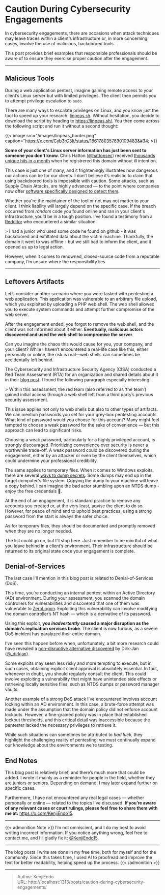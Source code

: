 # Caution During Cybersecurity Engagements


In cybersecurity engagements, there are occasions when attack techniques may leave traces within a client’s infrastructure or, in more concerning cases, involve the use of malicious, backdoored tools.

This post provides brief examples that responsible professionals should be aware of to ensure they exercise proper caution after the engagement.

---

## Malicious Tools
During a web application pentest, imagine gaining remote access to your client’s Linux server but with limited privileges. The client then permits you to attempt privilege escalation to `sudo`.

There are many ways to escalate privileges on Linux, and you know just the tool to speed up your research: [linpeas.sh](https://github.com/peass-ng/PEASS-ng). Without hesitation, you decide to download the script by heading to https://linpeas.sh/. You then come across the following script and run it without a second thought:

{{&lt; image src=&#34;/images/linpeas_border.png&#34; caption=&#34;https://x.com/Cyb3rC3lt/status/1861780357890109483&#34; &gt;}}

**Some of your client&#39;s Linux server information has just been sent to someone you don&#39;t know.** Chris Hatton ([@hattonsec](https://x.com/hattonsec)) received [thousands unique hits in a month](https://x.com/hattonsec/status/1385250223363137536) when he registrered this domain without ill intention.

This case is just one of many, and it frighteningly illustrates how dangerous our actions can be for our clients. I don’t believe it’s realistic to claim that using backdoored tools is impossible with caution. Some attacks, such as Supply Chain Attacks, are highly advanced — to the point where companies now offer [software specifically designed to detect them](https://www.landh.tech/depi).

Whether you&#39;re the maintainer of the tool or not may not matter to your client. I think liability will largely depend on the specific case. If the breach occurred from *random* code you found online and ran in your client&#39;s infrastructure, you’d be in a tough position. I’ve found a testimony from a [Redditor](https://www.reddit.com/r/cybersecurity/comments/12ugrtx/comment/jh72y8x/?utm_source=share&amp;utm_medium=web3x&amp;utm_name=web3xcss&amp;utm_term=1&amp;utm_content=share_button) who encountered a similar situation:

&gt; I had a junior who used some code he found on github - it was backdoored and exfiltated data about the victim machine. Thankfully, the domain it went to was offline - but we still had to inform the client, and it opened us up to legal action.

However, when it comes to renowned, closed-source code from a reputable company, I’m unsure where the responsibility lies.

---

## Leftovers Artifacts
Let’s consider another scenario where you were tasked with pentesting a web application. This application was vulnerable to an arbitrary file upload, which you exploited by uploading a PHP web shell. The web shell allowed you to execute system commands and attempt further compromise of the web server.

After the engagement ended, you forgot to remove the web shell, and the client was not informed about it either. **Eventually, malicious actors discovered and used the web shell to compromise the server**.

Can you imagine the chaos this would cause for you, your company, and your client? While I haven’t encountered a real-life case like this, either personally or online, the risk is real—web shells can sometimes be accidentally left behind.

The Cybersecurity and Infrastructure Security Agency (CISA) conducted a Red Team Assessment (RTA) for an organization and shared details about it in their [blog post](https://www.cisa.gov/news-events/cybersecurity-advisories/aa24-326a). I found the following paragraph especially interesting:

&gt; Within this assessment, the red team (also referred to as ‘the team’) gained initial access through a web shell left from a third party’s previous security assessment.

This issue applies not only to web shells but also to other types of artifacts. We can mention passwords you set for your grey-box pentesting accounts. What kind of password would you choose for this account? Many might feel tempted to choose a weak password for the sake of convenience — but this approach can lead to significant risks.

Choosing a weak password, particularly for a highly privileged account, is strongly discouraged. Prioritizing convenience over security is never a worthwhile trade-off. A weak password could be discovered during the engagement, either by an attacker or even by the client themselves, which could undermine your professional credibility.

The same applies to temporary files. When it comes to Windows exploits, there are several [ways to dump secrets](https://www.thehacker.recipes/ad/movement/credentials/dumping/). Some dumps may end up in the target computer&#39;s file system. Copying the dump to your machine will leave a copy behind. I can imagine the bad actor stumbling upon an NTDS dump - enjoy the free credentials 🎉.

At the end of an engagement, it is standard practice to remove any accounts you created or, at the very least, advise the client to do so. However, for peace of mind and to uphold best practices, using a strong password from the start is always the safer choice. 

As for temporary files, they should be documented and promptly removed when they are no longer needed.

The list could go on, but I’ll stop here. Just remember to be mindful of what you leave behind in a client’s environment. Their infrastructure should be returned to its original state once your engagement is complete.

## Denial-of-Services
The last case I&#39;ll mention in this blog post is related to Denial-of-Services (DoS).

This time, you’re conducting an internal pentest within an Active Directory (AD) environment. During your assessment, you scanned the domain controllers for vulnerabilities and discovered that one of them was vulnerable to [ZeroLogon](https://www.secura.com/uploads/whitepapers/Zerologon.pdf). Exploiting this vulnerability can involve modifying the domain controller’s NT hash — which is a derivative of its password.

Using this exploit, **you *inadvertently* caused a major disruption as the domain&#39;s replication services broke**. The client is now furious, as a severe DoS incident has paralyzed their entire domain.

I’ve seen this happen before when, unfortunately, a bit more research could have revealed a [non-disruptive alternative discovered](https://dirkjanm.io/a-different-way-of-abusing-zerologon/) by Dirk-Jan ([@_dirkjan](https://x.com/_dirkjan)).

Some exploits may seem less risky and more tempting to execute, but in such cases, obtaining explicit client approval is absolutely essential. In fact, whenever in doubt, you should regularly consult the client. This could involve exploiting a vulnerability that might have unintended side effects or retrieving locally sensitive files, such as NTDS dumps or password manager vaults.

Another example of a strong DoS attack I&#39;ve encountered involves account locking within an AD environment. In this case, a brute-force attempt was made under the assumption that the domain policy did not enforce account lockouts. However, a fine-grained policy was in place that established lockout thresholds, and this critical detail was inaccessible because the pentester lacked the necessary privileges to retrieve it.

While such situations can sometimes be attributed to *bad luck*, they highlight the challenging reality of pentesting: we must continually expand our knowledge about the environments we&#39;re testing.

## End Notes
This blog post is relatively brief, and there’s much more that could be added. I wrote it mainly as a reminder for people in the field, whether they are juniors or seniors. Depending on demand, I may later expand further on specific cases.

Furthermore, I have not encountered any real legal cases — whether personally or online — related to the topics I’ve discussed. **If you’re aware of any relevant cases or court rulings, please feel free to share them with me at:** https://x.com/KenjiEndo15.

---

{{&lt; admonition Note &gt;}}
I’m not omniscient, and I do my best to avoid writing incorrect information. If you notice anything wrong, feel free to contact me, and I’ll gladly fix it: [@KenjiEndo15](https://x.com/KenjiEndo15).

---

The blog posts I write are done in my free time, both for myself and for the community. Since this takes time, I used AI to proofread and improve the text for better readability, helping speed up the process.
{{&lt; /admonition &gt;}}

---

> Author: KenjiEndo  
> URL: http://localhost:1313/posts/caution-during-cybersecurity-engagements/  

